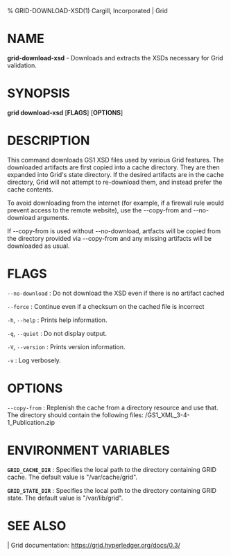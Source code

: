 % GRID-DOWNLOAD-XSD(1) Cargill, Incorporated | Grid

<!--
  Copyright 2022 Cargill Incorporated
  Licensed under Creative Commons Attribution 4.0 International License
  https://creativecommons.org/licenses/by/4.0/
-->

NAME
====

**grid-download-xsd** - Downloads and extracts the XSDs necessary for Grid
validation.

SYNOPSIS
========

**grid download-xsd** \[**FLAGS**\] \[**OPTIONS**\] 

DESCRIPTION
===========

This command downloads GS1 XSD files used by various Grid features. The
downloaded artifacts are first copied into a cache directory. They are then
expanded into Grid's state directory. If the desired artifacts are in the
cache directory, Grid will not attempt to re-download them, and instead
prefer the cache contents.

To avoid downloading from the internet (for example, if a firewall rule
would prevent access to the remote website), use the --copy-from and
--no-download arguments.

If --copy-from is used without --no-download, artfacts will be copied from
the directory provided via --copy-from and any missing artifacts will be
downloaded as usual.

FLAGS
=====

`--no-download`
: Do not download the XSD even if there is no artifact cached

`--force`
: Continue even if a checksum on the cached file is incorrect

`-h`, `--help`
: Prints help information.

`-q`, `--quiet`
: Do not display output.

`-V`, `--version`
: Prints version information.

`-v`
: Log verbosely.

OPTIONS
=======

`--copy-from`
: Replenish the cache from a directory resource and use that. The directory
  should contain the following files:
  /GS1\_XML\_3-4-1\_Publication.zip

ENVIRONMENT VARIABLES
=====================

**`GRID_CACHE_DIR`**
: Specifies the local path to the directory containing GRID cache.
  The default value is "/var/cache/grid".

**`GRID_STATE_DIR`**
: Specifies the local path to the directory containing GRID state.
  The default value is "/var/lib/grid".

SEE ALSO
========
| Grid documentation: https://grid.hyperledger.org/docs/0.3/

